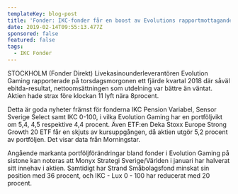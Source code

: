 ```yaml
---
templateKey: blog-post
title: 'Fonder: IKC-fonder får en boost av Evolutions rapportmottagande'
date: 2019-02-14T09:55:13.477Z
sponsored: false
featured: false
tags:
  - IKC Fonder
---
```

STOCKHOLM (Fonder Direkt) Livekasinounderleverantören Evolution Gaming rapporterade på torsdagsmorgonen ett fjärde kvartal 2018 där såväl ebitda-resultat, nettoomsättningen som utdelning var bättre än väntat. Aktien hade strax före klockan 11 lyft nära 8procent.

Detta är goda nyheter främst för fonderna IKC Pension Variabel, Sensor Sverige Select samt IKC 0-100, i vilka Evolution Gaming har en portföljvikt om 5,4, 4,5 respektive 4,4 procent. Även ETF:en Deka Stoxx Europe Strong Growth 20 ETF får en skjuts av kursuppgången, då aktien utgör 5,2 procent av portföljen. Det visar data från Morningstar.

Angående markanta portföljförändringar bland fonder i Evolution Gaming på sistone kan noteras att Monyx Strategi Sverige/Världen i januari har halverat sitt innehav i aktien. Samtidigt har Strand Småbolagsfond minskat sin position med 36 procent, och IKC - Lux 0 - 100 har reducerat med 20 procent.
